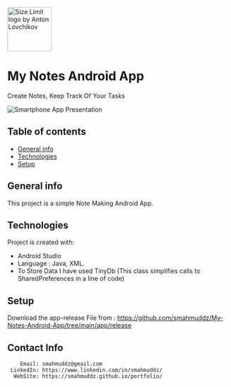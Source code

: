 <img src="https://user-images.githubusercontent.com/85384973/164878215-58e716d3-079b-4035-a9cc-cfd5bb7ae569.png" align="center"
     alt="Size Limit logo by Anton Lovchikov" width="100" height="100">
# My Notes Android App
Create Notes, Keep Track Of Your Tasks
     
     

![Smartphone App Presentation](https://user-images.githubusercontent.com/85384973/164878067-d7c7138f-2230-4b16-8ced-d6edc10b0651.png)



## Table of contents
* [General info](#general-info)
* [Technologies](#technologies)
* [Setup](#setup)

## General info
This project is a simple Note Making Android App.
	
## Technologies
Project is created with:
* Android Studio 
* Language : Java, XML.
* To Store Data I have used TinyDb (This class simplifies calls to SharedPreferences in a line of code)
	
## Setup
Download the app-release File from : https://github.com/smahmuddz/My-Notes-Android-App/tree/main/app/release


## Contact Info
```
    Email: smahmuddz@gmail.com
 LinkedIn: https://www.linkedin.com/in/smahmuddz/
  WebSite: https://smahmuddz.github.io/portfolio/
```
